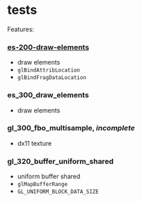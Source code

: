 # tests

Features:

### [es-200-draw-elements](https://github.com/elect86/jogl-samples/blob/master/jogl-samples/src/tests/Es_200_draw_elements.java)

- draw elements
- `glBindAttribLocation`
- `glBindFragDataLocation`

### es_300_draw_elements

- draw elements

### gl_300_fbo_multisample, _incomplete_

- dx11 texture

### gl_320_buffer_uniform_shared

- uniform buffer shared
- `glMapBufferRange`
- `GL_UNIFORM_BLOCK_DATA_SIZE`
